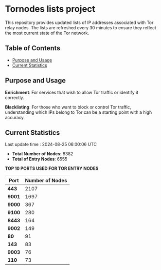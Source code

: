 # Tornodes lists project

This repository provides updated lists of IP addresses associated with Tor relay nodes. The lists are refreshed every 30 minutes to ensure they reflect the most current state of the Tor network.

## Table of Contents

- [Purpose and Usage](#purpose-and-usage)
- [Current Statistics](#current-statistics)


## Purpose and Usage

**Enrichment**: For services that wish to allow Tor traffic or identify it correctly.

**Blacklisting**: For those who want to block or control Tor traffic, understanding which IPs belong to Tor can be a starting point with a high accuracy.

## Current Statistics

Last update time : 2024-08-25 06:00:06 UTC

- **Total Number of Nodes**: 8382
- **Total of Entry Nodes**: 6555

**TOP 10 PORTS USED FOR TOR ENTRY NODES**

| **Port** | **Number of Nodes** |
|------|-----------------|
| **443**   | 2107  |
| **9001**   | 1697  |
| **9000**   | 367  |
| **9100**   | 280  |
| **8443**   | 164  |
| **9002**   | 149  |
| **80**   | 91  |
| **143**   | 83  |
| **9003**   | 76  |
| **110**   | 73  |

